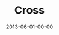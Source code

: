 ---
layout: message
category: message
series: "GoodSex"
title: "Cross"
date: 2013-06-01-00-00
message_id: 789
audio: "http://s3.amazonaws.com/crossroads-media/media/legacy/mp3/goodsex_03.mp3"
audio-duration: "51:53"
program: "http://s3.amazonaws.com/crossroads-media/media/legacy/documents/06_01-02_13Program_LO.pdf"
description: "We’ll talk about receiving freedom from our sexual past. (This message contains adult content.)"
video: "https://s3.amazonaws.com/crossroadsvideomessages/goodsex_03.mp4"
video-duration: "52:08"
video-image: "http://s3.amazonaws.com/crossroads-media/images/legacy/content/goodsex_03_still.jpg"
explicit: "Y"
---